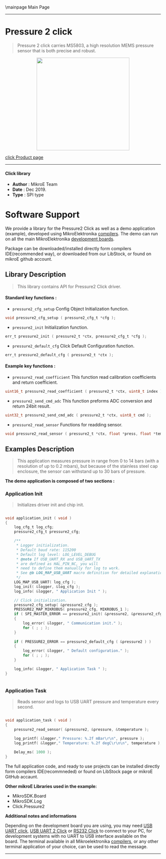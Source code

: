 \mainpage Main Page
 
---
# Pressure 2 click

> Pressure 2 click carries MS5803, a high resolution MEMS pressure sensor that is both precise and robust.

<p align="center">
  <img src="https://download.mikroe.com/images/click_for_ide/pressure-2-click.png" height=300px>
</p>

[click Product page](https://www.mikroe.com/pressure-2-click)

---


#### Click library 

- **Author**        : MikroE Team
- **Date**          : Dec 2019.
- **Type**          : SPI type


# Software Support

We provide a library for the Pressure2 Click 
as well as a demo application (example), developed using MikroElektronika 
[compilers](https://shop.mikroe.com/compilers). 
The demo can run on all the main MikroElektronika [development boards](https://shop.mikroe.com/development-boards).

Package can be downloaded/installed directly form compilers IDE(recommended way), or downloaded from our LibStock, or found on mikroE github account. 

## Library Description

> This library contains API for Pressure2 Click driver.

#### Standard key functions :

- `pressure2_cfg_setup` Config Object Initialization function.
```c
void pressure2_cfg_setup ( pressure2_cfg_t *cfg ); 
```

- `pressure2_init` Initialization function.
```c
err_t pressure2_init ( pressure2_t *ctx, pressure2_cfg_t *cfg );
```

- `pressure2_default_cfg` Click Default Configuration function.
```c
err_t pressure2_default_cfg ( pressure2_t *ctx );
```

#### Example key functions :

- `pressure2_read_coefficient` This function read calibration coefficients and return coefficient.
```c
uint16_t pressure2_read_coefficient ( pressure2_t *ctx, uint8_t index );
```

- `pressure2_send_cmd_adc` This function preforms ADC conversion and return 24bit result.
```c
uint32_t pressure2_send_cmd_adc ( pressure2_t *ctx, uint8_t cmd );
```

- `pressure2_read_sensor` Functions for readding sensor.
```c
void pressure2_read_sensor ( pressure2_t *ctx, float *press, float *temp );
```

## Examples Description

> This application measures pressure in range from 0 to 14 bars (with a resolution of up to 0.2 mbars),
but because of the stainless steel cap enclosure, the sensor can withstand up to 30 bars of pressure.

**The demo application is composed of two sections :**

### Application Init 

> Initializes driver init and chip init.

```c

void application_init ( void )
{
    log_cfg_t log_cfg;
    pressure2_cfg_t pressure2_cfg;

    /** 
     * Logger initialization.
     * Default baud rate: 115200
     * Default log level: LOG_LEVEL_DEBUG
     * @note If USB_UART_RX and USB_UART_TX 
     * are defined as HAL_PIN_NC, you will 
     * need to define them manually for log to work. 
     * See @b LOG_MAP_USB_UART macro definition for detailed explanation.
     */
    LOG_MAP_USB_UART( log_cfg );
    log_init( &logger, &log_cfg );
    log_info( &logger, " Application Init " );

    // Click initialization.
    pressure2_cfg_setup( &pressure2_cfg );
    PRESSURE2_MAP_MIKROBUS( pressure2_cfg, MIKROBUS_1 );
    if ( SPI_MASTER_ERROR == pressure2_init( &pressure2, &pressure2_cfg ) )
    {
        log_error( &logger, " Communication init." );
        for ( ; ; );
    }
    
    if ( PRESSURE2_ERROR == pressure2_default_cfg ( &pressure2 ) )
    {
        log_error( &logger, " Default configuration." );
        for ( ; ; );
    }

    log_info( &logger, " Application Task " );
}
  
```

### Application Task

> Reads sensor and logs to USB UART pressure and temperature every second. 

```c

void application_task ( void )
{
    pressure2_read_sensor( &pressure2, &pressure, &temperature );
    
    log_printf( &logger," Pressure: %.2f mBar\r\n", pressure );
    log_printf( &logger," Temperature: %.2f degC\r\n\n", temperature );

    Delay_ms( 1000 );
}

```

The full application code, and ready to use projects can be  installed directly form compilers IDE(recommneded) or found on LibStock page or mikroE GitHub accaunt.

**Other mikroE Libraries used in the example:** 

- MikroSDK.Board
- MikroSDK.Log
- Click.Pressure2

**Additional notes and informations**

Depending on the development board you are using, you may need 
[USB UART click](https://shop.mikroe.com/usb-uart-click), 
[USB UART 2 Click](https://shop.mikroe.com/usb-uart-2-click) or 
[RS232 Click](https://shop.mikroe.com/rs232-click) to connect to your PC, for 
development systems with no UART to USB interface available on the board. The 
terminal available in all Mikroelektronika 
[compilers](https://shop.mikroe.com/compilers), or any other terminal application 
of your choice, can be used to read the message.



---
